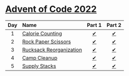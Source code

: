 # [Advent of Code 2022](https://adventofcode.com/2022)

|Day  |Name                             |Part 1                         |Part 2                         |
|:---:|:--------------------------------|:-----------------------------:|:-----------------------------:|
|1    |[Calorie Counting][Day1]         |[&#10004;](./Day1/part1.dart)  |[&#10004;](./Day1/part2.dart)  |
|2    |[Rock Paper Scissors][Day2]      |[&#10004;](./Day2/part1.dart)  |[&#10004;](./Day2/part2.dart)  |
|3    |[Rucksack Reorganization][Day3]  |[&#10004;](./Day3/part1.dart)  |[&#10004;](./Day3/part2.dart)  |
|4    |[Camp Cleanup][Day4]             |[&#10004;](./Day4/part1.dart)  |[&#10004;](./Day4/part2.dart)  |
|5    |[Supply Stacks][Day5]            |[&#10004;](./Day5/part1.dart)  |[&#10004;](./Day5/part2.dart)  |

[Day1]: https://adventofcode.com/2022/day/1
[Day2]: https://adventofcode.com/2022/day/2
[Day3]: https://adventofcode.com/2022/day/3
[Day4]: https://adventofcode.com/2022/day/4
[Day5]: https://adventofcode.com/2022/day/5
